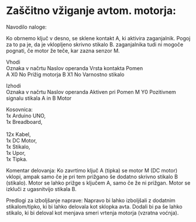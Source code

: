 # Zaščitno vžiganje avtom. motorja:
Navodilo naloge:

Ko obrnemo ključ v desno, se sklene kontakt A, ki aktivira zaganjalnik. Pogoj za to pa je, da je vklopljeno skrivno stikalo B. zaganjalnika tudi ni mogoče pognati, če motor že teče, kar zazna senzor M.	

Vhodi			
Oznaka v načrtu	 Naslov operanda	Vrsta kontakta	                    Pomen<br/>
A	               X0	        No	                                Prižig motorja
B	               X1	        No	                                Varnostno stikalo
			
Izhodi			
Oznaka v načrtu	 Naslov operanda	Aktiven pri	                        Pomen
M	               Y0	        Pozitivnem signalu stikala A in B	  Motor

Kosovnica: <br/>
1x Arduino UNO,<br/>
1x Breadboard,<br/><br/>
12x Kabel,<br/>
1x DC Motor,<br/>
1x Stikalo,<br/>
1x Upor, <br/>
1x Tipka.<br/>


Komentar delovanja:
Ko zavrtimo ključ A (tipka) se motor M (DC motor) vklopi, ampak samo če je pri tem prižgano še dodatno skrivno stikalo B (stikalo).
Motor se lahko prižge s ključem A, samo če že ni prižgan. Motor se izkluči z ugasnitvijo stikala B. 

Predlogi za izboljšanje naprave:
Napravo bi lahko izboljšali z dodatnim stikalom/tipko, ki bi lahko delovala kot sklopka avta. Dodali bi pa še lahko stikalo, ki bi deloval kot menjava smeri vrtenja motorja (vzratna voćnja).
